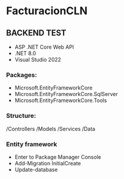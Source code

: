# FacturacionCLN

## BACKEND TEST

- ASP .NET Core Web API
- .NET 8.0
- Visual Studio 2022

### Packages:

- Microsoft.EntityFrameworkCore
- Microsoft.EntityFrameworkCore.SqlServer
- Microsoft.EntityFrameworkCore.Tools

### Structure:

/Controllers
/Models
/Services
/Data

### Entity framework

- Enter to Package Manager Console
- Add-Migration InitialCreate
- Update-database